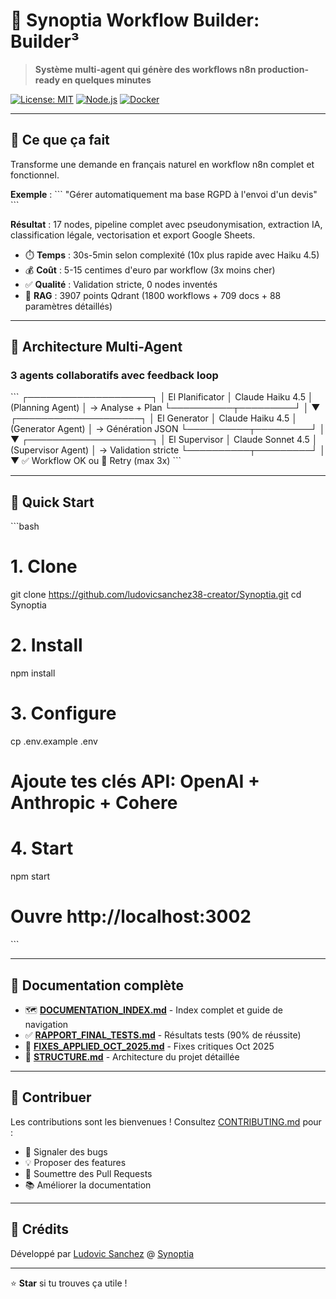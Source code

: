 # 🤖 Synoptia Workflow Builder: Builder³

> **Système multi-agent qui génère des workflows n8n production-ready en quelques minutes**

[![License: MIT](https://img.shields.io/badge/License-MIT-blue.svg)](LICENSE)
[![Node.js](https://img.shields.io/badge/node-%3E%3D18.0.0-brightgreen.svg)](https://nodejs.org/)
[![Docker](https://img.shields.io/badge/docker-%3E%3D20.10-blue.svg)](https://www.docker.com/)

---

## 🎯 Ce que ça fait

Transforme une demande en français naturel en workflow n8n complet et fonctionnel.

**Exemple** :
\`\`\`
"Gérer automatiquement ma base RGPD à l'envoi d'un devis"
\`\`\`

**Résultat** : 17 nodes, pipeline complet avec pseudonymisation, extraction IA, classification légale, vectorisation et export Google Sheets.

- ⏱️ **Temps** : 30s-5min selon complexité (10x plus rapide avec Haiku 4.5)
- 💰 **Coût** : 5-15 centimes d'euro par workflow (3x moins cher)
- ✅ **Qualité** : Validation stricte, 0 nodes inventés
- 🧠 **RAG** : 3907 points Qdrant (1800 workflows + 709 docs + 88 paramètres détaillés)

---

## 🧠 Architecture Multi-Agent

### **3 agents collaboratifs avec feedback loop**

\`\`\`
┌────────────────────┐
│  El Planificator   │  Claude Haiku 4.5
│  (Planning Agent)  │  → Analyse + Plan
└──────────┬─────────┘
           │
           ▼
┌────────────────────┐
│   El Generator     │  Claude Haiku 4.5
│ (Generator Agent)  │  → Génération JSON
└──────────┬─────────┘
           │
           ▼
┌────────────────────┐
│  El Supervisor     │  Claude Sonnet 4.5
│ (Supervisor Agent) │  → Validation stricte
└──────────┬─────────┘
           │
           ▼
      ✅ Workflow OK
      ou
      🔄 Retry (max 3x)
\`\`\`

---

## 🚀 Quick Start

\`\`\`bash
# 1. Clone
git clone https://github.com/ludovicsanchez38-creator/Synoptia.git
cd Synoptia

# 2. Install
npm install

# 3. Configure
cp .env.example .env
# Ajoute tes clés API: OpenAI + Anthropic + Cohere

# 4. Start
npm start
# Ouvre http://localhost:3002
\`\`\`

---

## 📖 Documentation complète

- 🗺️ **[DOCUMENTATION_INDEX.md](DOCUMENTATION_INDEX.md)** - Index complet et guide de navigation
- ✅ **[RAPPORT_FINAL_TESTS.md](RAPPORT_FINAL_TESTS.md)** - Résultats tests (90% de réussite)
- 🔧 **[FIXES_APPLIED_OCT_2025.md](FIXES_APPLIED_OCT_2025.md)** - Fixes critiques Oct 2025
- 📁 **[STRUCTURE.md](STRUCTURE.md)** - Architecture du projet détaillée

---

## 🤝 Contribuer

Les contributions sont les bienvenues ! Consultez [CONTRIBUTING.md](CONTRIBUTING.md) pour :
- 🐛 Signaler des bugs
- 💡 Proposer des features
- 🔧 Soumettre des Pull Requests
- 📚 Améliorer la documentation

---

## 🙏 Crédits

Développé par [Ludovic Sanchez](https://github.com/ludovicsanchez38-creator) @ [Synoptia](https://synoptia.fr)

---

⭐ **Star** si tu trouves ça utile !
